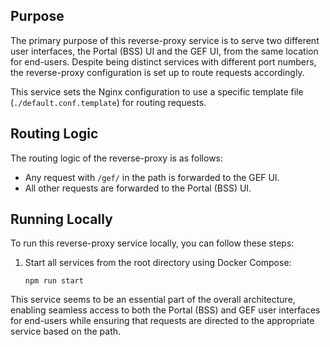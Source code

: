 ## Purpose

The primary purpose of this reverse-proxy service is to serve two different user interfaces, the Portal (BSS) UI and the GEF UI, from the same location for end-users. Despite being distinct services with different port numbers, the reverse-proxy configuration is set up to route requests accordingly.

This service sets the Nginx configuration to use a specific template file (`./default.conf.template`) for routing requests.

## Routing Logic

The routing logic of the reverse-proxy is as follows:

- Any request with `/gef/` in the path is forwarded to the GEF UI.
- All other requests are forwarded to the Portal (BSS) UI.

## Running Locally

To run this reverse-proxy service locally, you can follow these steps:

1. Start all services from the root directory using Docker Compose:

   ```shell
   npm run start
   ```

This service seems to be an essential part of the overall architecture, enabling seamless access to both the Portal (BSS) and GEF user interfaces for end-users while ensuring that requests are directed to the appropriate service based on the path.

